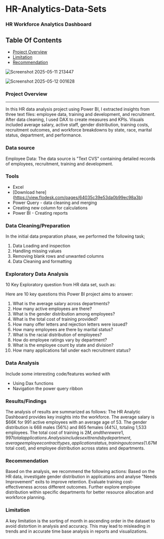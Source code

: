 # HR-Analytics-Data-Sets
### HR Workforce Analytics Dashboard

## Table Of Contents

- [Project Overview](#project-overview)
- [Limitation](#limitation)
- [Recommendation](#recommendation)
  
![Screenshot 2025-05-11 213447](https://github.com/user-attachments/assets/5ea9c2bf-a5e0-48a8-9834-b3fc73b8f170)

![Screenshot 2025-05-12 001628](https://github.com/user-attachments/assets/4a6a63c6-c692-4348-bfc7-5733ad67fc52)

### Project Overview

---

In this HR data analysis project using Power BI, I extracted insights from three text files: employee data, training and development, and recruitment. After data cleaning, I used DAX to create measures and KPIs. Visuals included average salary, active staff, gender distribution, training costs, recruitment outcomes, and workforce breakdowns by state, race, marital status, department, and performance.



### Data source

Employee Data: The data source is "Text CVS" containing detailed records of employees, recruitment, training and development.

### Tools

- Excel
- [Download here] (https://view.flodesk.com/pages/64035c39e53da0b99ec98a3b)
- Power Query - data cleaning and merging
- Creating new column for calculations
- Power BI - Creating reports


### Data Cleaning/Preparation


In the initial data preparation phase, we performed the following task;
1. Data Loading and inspection
2. Handling missing values
3. Removing blank rows and unwanted columns
3. Data Cleaning and formatting

### Exploratory Data Analysis

10 Key Exploratory question from HR data set, such as:

Here are 10 key questions this Power BI project aims to answer:

1.	What is the average salary across departments?
2.	How many active employees are there?
3.	What is the gender distribution among employees?
4.	What is the total cost of training provided?
5.	How many offer letters and rejection letters were issued?
6.	How many employees are there by marital status?
7.	What is the racial distribution of employees?
8.	How do employee ratings vary by department?
9.	What is the employee count by state and division?
10.	How many applications fall under each recruitment status?


  ### Data Analysis

  Include some interesting code/features worked with
   - Using Dax functions
  - Navigation the power query ribbon


  ### Results/Findings
  
The analysis of results are summarized as follows:
The HR Analytic Dashboard provides key insights into the workforce. The average salary is $66K for 991 active employees with an average age of 53. The gender distribution is 668 males (56%) and 865 females (44%), totaling 1,533 employees. The total cost of training is $2M, and there were 1,997 total applications. Analysis includes exit trends by department, average employee contract types, application status, training outcomes ($1.67M total cost), and employee distribution across states and departments.

 ### Recommendation

Based on the analysis, we recommend the following actions:
Based on the HR data, investigate gender distribution in applications and analyse "Needs Improvement" exits to improve retention. 
Evaluate training cost-effectiveness across different outcomes. Further explore employee distribution within specific departments for better resource allocation and workforce planning.

### Limitation
A key limitation is the sorting of month in ascending order in the dataset to avoid distortion in analysis and accuracy. This may lead to misleading in trends and in accurate time base analysis in reports and visualizations.


